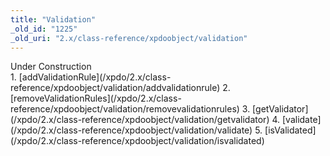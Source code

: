 ```yaml
---
title: "Validation"
_old_id: "1225"
_old_uri: "2.x/class-reference/xpdoobject/validation"
---
```


<div class="note">Under Construction</div>1. [addValidationRule](/xpdo/2.x/class-reference/xpdoobject/validation/addvalidationrule)
2. [removeValidationRules](/xpdo/2.x/class-reference/xpdoobject/validation/removevalidationrules)
3. [getValidator](/xpdo/2.x/class-reference/xpdoobject/validation/getvalidator)
4. [validate](/xpdo/2.x/class-reference/xpdoobject/validation/validate)
5. [isValidated](/xpdo/2.x/class-reference/xpdoobject/validation/isvalidated)